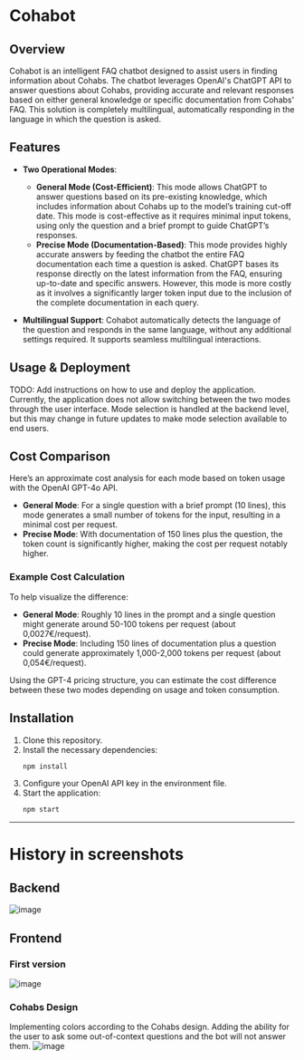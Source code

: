 # Cohabot

## Overview

Cohabot is an intelligent FAQ chatbot designed to assist users in finding information about Cohabs. The chatbot
leverages OpenAI's ChatGPT API to answer questions about Cohabs, providing accurate and relevant responses based on
either general knowledge or specific documentation from Cohabs' FAQ. This solution is completely multilingual,
automatically responding in the language in which the question is asked.

## Features

- **Two Operational Modes**:
    - **General Mode (Cost-Efficient)**: This mode allows ChatGPT to answer questions based on its pre-existing
      knowledge, which includes information about Cohabs up to the model’s training cut-off date. This mode is
      cost-effective as it requires minimal input tokens, using only the question and a brief prompt to guide ChatGPT’s
      responses.
    - **Precise Mode (Documentation-Based)**: This mode provides highly accurate answers by feeding the chatbot the
      entire FAQ documentation each time a question is asked. ChatGPT bases its response directly on the latest
      information from the FAQ, ensuring up-to-date and specific answers. However, this mode is more costly as it
      involves a significantly larger token input due to the inclusion of the complete documentation in each query.

- **Multilingual Support**: Cohabot automatically detects the language of the question and responds in the same
  language, without any additional settings required. It supports seamless multilingual interactions.

## Usage & Deployment

TODO: Add instructions on how to use and deploy the application.
Currently, the application does not allow switching between the two modes through the user interface. Mode selection is
handled at the backend level, but this may change in future updates to make mode selection available to end users.

## Cost Comparison

Here’s an approximate cost analysis for each mode based on token usage with the OpenAI GPT-4o API.

- **General Mode**: For a single question with a brief prompt (10 lines), this mode generates a small number of tokens
  for the input, resulting in a minimal cost per request.
- **Precise Mode**: With documentation of 150 lines plus the question, the token count is significantly higher, making
  the cost per request notably higher.

### Example Cost Calculation

To help visualize the difference:

- **General Mode**: Roughly 10 lines in the prompt and a single question might generate around 50-100 tokens per
  request (about 0,0027€/request).
- **Precise Mode**: Including 150 lines of documentation plus a question could generate approximately 1,000-2,000 tokens
  per request (about 0,054€/request).

Using the GPT-4 pricing structure, you can estimate the cost difference between these two modes depending on usage and
token consumption.

## Installation

1. Clone this repository.
2. Install the necessary dependencies:
   ```bash
   npm install
   ```
3. Configure your OpenAI API key in the environment file.
4. Start the application:
   ```bash
   npm start
   ```

--- 

# History in screenshots

## Backend

![image](https://github.com/user-attachments/assets/c9412c05-85d5-4a46-9195-c09d1d313f30)

## Frontend

### First version

![image](https://github.com/user-attachments/assets/5bd80652-8529-445b-b0ab-3970a07d0ca5)

### Cohabs Design

Implementing colors according to the Cohabs design. Adding the ability for the user to ask some out-of-context questions
and the bot will not answer them.
![image](https://github.com/user-attachments/assets/b8b8bd51-6f92-4b33-a04b-2449941d1030)

